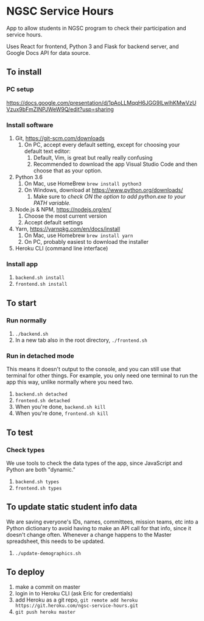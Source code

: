 # NGSC Service Hours
App to allow students in NGSC program to check their participation and  service hours. 

Uses React for frontend, Python 3 and Flask for backend server, and Google Docs API for data source.

## To install

### PC setup
https://docs.google.com/presentation/d/1pAoLLMqqH6JGG9ILwlhKMwVzUVzux9bFmZINPJWeW9Q/edit?usp=sharing

### Install software
1. Git, https://git-scm.com/downloads
    1. On PC, accept every default setting, except for choosing your default text editor:
        1. Default, Vim, is great but really really confusing
        1. Recommended to download the app Visual Studio Code and then choose that as your option.
1. Python 3.6
    1. On Mac, use HomeBrew `brew install python3`
    2. On Windows, download at https://www.python.org/downloads/ 
        1. Make sure to _check ON the option to add python.exe to your PATH variable._
1. Node.js & NPM, https://nodejs.org/en/
    1. Choose the most current version
    1. Accept default settings
1. Yarn, https://yarnpkg.com/en/docs/install
    1. On Mac, use Homebrew `brew install yarn`
    1. On PC, probably easiest to download the installer
1. Heroku CLI (command line interface)

### Install app
1. `backend.sh install`
1. `frontend.sh install`


## To start

### Run normally
1. `./backend.sh`
1. In a new tab also in the root directory, `./frontend.sh`


### Run in detached mode
This means it doesn't output to the console, and you can still use that terminal for other things. For example, you only need one terminal to run the app this way, unlike normally where you need two.
1. `backend.sh detached`
1. `frontend.sh detached`
1. When you're done, `backend.sh kill`
1. When you're done, `frontend.sh kill`

## To test

### Check types
We use tools to check the data types of the app, since JavaScript and Python are both "dynamic." 
1. `backend.sh types`
1. `frontend.sh types`

## To update static student info data
We are saving everyone's IDs, names, committees, mission teams, etc into a Python dictionary to avoid having to make an 
API call for that info, since it doesn't change often. Whenever a change happens to the Master spreadsheet, this 
needs to be updated.

1. `./update-demographics.sh`

## To deploy
1. make a commit on master
1. login in to Heroku CLI (ask Eric for credentials)
1. add Heroku as a git repo, `git remote add heroku https://git.heroku.com/ngsc-service-hours.git`
1. `git push heroku master`
